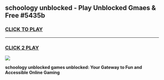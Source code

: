 
## schoology unblocked - Play Unblocked Gmaes & Free #5435b
<h3>
<a href="https://news.freeplayer.one?title=schoology_unblocked&ref=03M">CLICK TO PLAY</a></h3>
<hr>

<h3>
<a href="https://news.freeplayer.one?title=schoology_unblocked&ref=03M">CLICK 2 PLAY</a>
  
</h3>

<a href="https://news.freeplayer.one?title=schoology_unblocked&ref=03M"><img src="https://clearcache.store/games.png"></a>


**schoology unblocked games unblocked: Your Gateway to Fun and Accessible Online Gaming**

